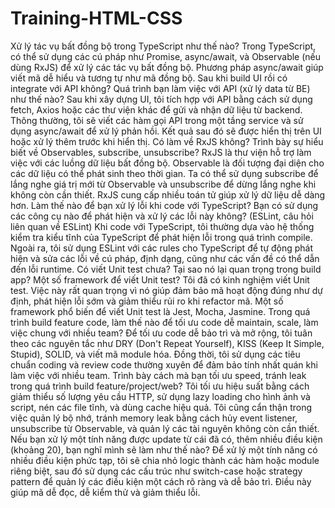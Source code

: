 # Training-HTML-CSS
Xử lý tác vụ bất đồng bộ trong TypeScript như thế nào?
Trong TypeScript, có thể sử dụng các cú pháp như Promise, async/await, và Observable (nếu dùng RxJS) để xử lý các tác vụ bất đồng bộ. Phương pháp async/await giúp viết mã dễ hiểu và tương tự như mã đồng bộ.
Sau khi build UI rồi có integrate với API không? Quá trình bạn làm việc với API (xử lý data từ BE) như thế nào?
Sau khi xây dựng UI, tôi tích hợp với API bằng cách sử dụng fetch, Axios hoặc các thư viện khác để gửi và nhận dữ liệu từ backend. Thông thường, tôi sẽ viết các hàm gọi API trong một tầng service và sử dụng async/await để xử lý phản hồi. Kết quả sau đó sẽ được hiển thị trên UI hoặc xử lý thêm trước khi hiển thị.
Có làm về RxJS không? Trình bày sự hiểu biết về Observables, subscribe, unsubscribe?
RxJS là thư viện hỗ trợ làm việc với các luồng dữ liệu bất đồng bộ. Observable là đối tượng đại diện cho các dữ liệu có thể phát sinh theo thời gian. Ta có thể sử dụng subscribe để lắng nghe giá trị mới từ Observable và unsubscribe để dừng lắng nghe khi không còn cần thiết. RxJS cung cấp nhiều toán tử giúp xử lý dữ liệu dễ dàng hơn.
Làm thế nào để bạn xử lý lỗi khi code với TypeScript? Bạn có sử dụng các công cụ nào để phát hiện và xử lý các lỗi này không? (ESLint, câu hỏi liên quan về ESLint)
Khi code với TypeScript, tôi thường dựa vào hệ thống kiểm tra kiểu tĩnh của TypeScript để phát hiện lỗi trong quá trình compile. Ngoài ra, tôi sử dụng ESLint với các rules cho TypeScript để tự động phát hiện và sửa các lỗi về cú pháp, định dạng, cũng như các vấn đề có thể dẫn đến lỗi runtime.
Có viết Unit test chưa? Tại sao nó lại quan trọng trong build app? Một số framework để viết Unit test?
Tôi đã có kinh nghiệm viết Unit test. Việc này rất quan trọng vì nó giúp đảm bảo mã hoạt động đúng như dự định, phát hiện lỗi sớm và giảm thiểu rủi ro khi refactor mã. Một số framework phổ biến để viết Unit test là Jest, Mocha, Jasmine.
Trong quá trình build feature code, làm thế nào để tối ưu code dễ maintain, scale, làm việc chung với nhiều team?
Để tối ưu code dễ bảo trì và mở rộng, tôi tuân theo các nguyên tắc như DRY (Don't Repeat Yourself), KISS (Keep It Simple, Stupid), SOLID, và viết mã module hóa. Đồng thời, tôi sử dụng các tiêu chuẩn coding và review code thường xuyên để đảm bảo tính nhất quán khi làm việc với nhiều team.
Trình bày cách mà bạn tối ưu speed, tránh leak trong quá trình build feature/project/web?
Tôi tối ưu hiệu suất bằng cách giảm thiểu số lượng yêu cầu HTTP, sử dụng lazy loading cho hình ảnh và script, nén các file tĩnh, và dùng cache hiệu quả. Tôi cũng cẩn thận trong việc quản lý bộ nhớ, tránh memory leak bằng cách hủy event listener, unsubscribe từ Observable, và quản lý các tài nguyên không còn cần thiết.
Nếu bạn xử lý một tính năng được update từ cái đã có, thêm nhiều điều kiện (khoảng 20), bạn nghĩ mình sẽ làm như thế nào?
Để xử lý một tính năng có nhiều điều kiện phức tạp, tôi sẽ chia nhỏ logic thành các hàm hoặc module riêng biệt, sau đó sử dụng các cấu trúc như switch-case hoặc strategy pattern để quản lý các điều kiện một cách rõ ràng và dễ bảo trì. Điều này giúp mã dễ đọc, dễ kiểm thử và giảm thiểu lỗi.
